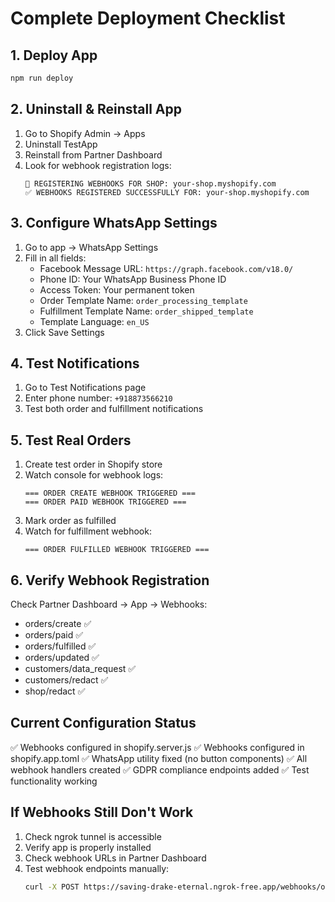 # Complete Deployment Checklist

## 1. Deploy App
```bash
npm run deploy
```

## 2. Uninstall & Reinstall App
1. Go to Shopify Admin → Apps
2. Uninstall TestApp
3. Reinstall from Partner Dashboard
4. Look for webhook registration logs:
   ```
   🔗 REGISTERING WEBHOOKS FOR SHOP: your-shop.myshopify.com
   ✅ WEBHOOKS REGISTERED SUCCESSFULLY FOR: your-shop.myshopify.com
   ```

## 3. Configure WhatsApp Settings
1. Go to app → WhatsApp Settings
2. Fill in all fields:
   - Facebook Message URL: `https://graph.facebook.com/v18.0/`
   - Phone ID: Your WhatsApp Business Phone ID
   - Access Token: Your permanent token
   - Order Template Name: `order_processing_template`
   - Fulfillment Template Name: `order_shipped_template`
   - Template Language: `en_US`
3. Click Save Settings

## 4. Test Notifications
1. Go to Test Notifications page
2. Enter phone number: `+918873566210`
3. Test both order and fulfillment notifications

## 5. Test Real Orders
1. Create test order in Shopify store
2. Watch console for webhook logs:
   ```
   === ORDER CREATE WEBHOOK TRIGGERED ===
   === ORDER PAID WEBHOOK TRIGGERED ===
   ```
3. Mark order as fulfilled
4. Watch for fulfillment webhook:
   ```
   === ORDER FULFILLED WEBHOOK TRIGGERED ===
   ```

## 6. Verify Webhook Registration
Check Partner Dashboard → App → Webhooks:
- orders/create ✅
- orders/paid ✅  
- orders/fulfilled ✅
- orders/updated ✅
- customers/data_request ✅
- customers/redact ✅
- shop/redact ✅

## Current Configuration Status
✅ Webhooks configured in shopify.server.js
✅ Webhooks configured in shopify.app.toml
✅ WhatsApp utility fixed (no button components)
✅ All webhook handlers created
✅ GDPR compliance endpoints added
✅ Test functionality working

## If Webhooks Still Don't Work
1. Check ngrok tunnel is accessible
2. Verify app is properly installed
3. Check webhook URLs in Partner Dashboard
4. Test webhook endpoints manually:
   ```bash
   curl -X POST https://saving-drake-eternal.ngrok-free.app/webhooks/orders/create
   ```